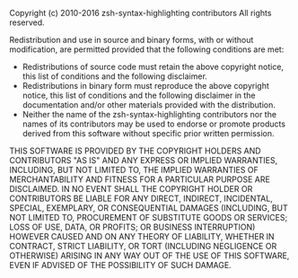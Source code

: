 Copyright (c) 2010-2016 zsh-syntax-highlighting contributors
All rights reserved.

Redistribution and use in source and binary forms, with or without modification, are permitted
provided that the following conditions are met:

 * Redistributions of source code must retain the above copyright notice, this list of conditions
   and the following disclaimer.
 * Redistributions in binary form must reproduce the above copyright notice, this list of
   conditions and the following disclaimer in the documentation and/or other materials provided
   with the distribution.
 * Neither the name of the zsh-syntax-highlighting contributors nor the names of its contributors
   may be used to endorse or promote products derived from this software without specific prior
   written permission.

THIS SOFTWARE IS PROVIDED BY THE COPYRIGHT HOLDERS AND CONTRIBUTORS "AS IS" AND ANY EXPRESS OR
IMPLIED WARRANTIES, INCLUDING, BUT NOT LIMITED TO, THE IMPLIED WARRANTIES OF MERCHANTABILITY AND
FITNESS FOR A PARTICULAR PURPOSE ARE DISCLAIMED. IN NO EVENT SHALL THE COPYRIGHT HOLDER OR
CONTRIBUTORS BE LIABLE FOR ANY DIRECT, INDIRECT, INCIDENTAL, SPECIAL, EXEMPLARY, OR CONSEQUENTIAL
DAMAGES (INCLUDING, BUT NOT LIMITED TO, PROCUREMENT OF SUBSTITUTE GOODS OR SERVICES; LOSS OF USE,
DATA, OR PROFITS; OR BUSINESS INTERRUPTION) HOWEVER CAUSED AND ON ANY THEORY OF LIABILITY, WHETHER
IN CONTRACT, STRICT LIABILITY, OR TORT (INCLUDING NEGLIGENCE OR OTHERWISE) ARISING IN ANY WAY OUT
OF THE USE OF THIS SOFTWARE, EVEN IF ADVISED OF THE POSSIBILITY OF SUCH DAMAGE.
